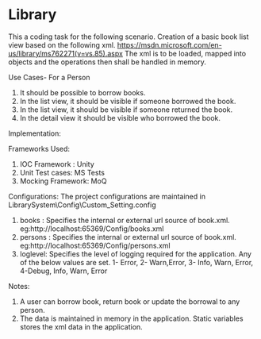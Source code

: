 # Library

This a coding task for the following scenario.
Creation of a basic book list view based on the following xml.
https://msdn.microsoft.com/en-us/library/ms762271(v=vs.85).aspx
The xml is to be loaded, mapped into objects and the operations then shall be handled in memory.

Use Cases- For  a Person
1. It should be possible to borrow books.
2. In the list view, it should be visible if someone borrowed the book.
4. In the list view, it should be visible if someone returned the book.
5. In the detail view it should be visible who borrowed the book.

Implementation:

Frameworks Used:
1. IOC Framework : Unity
2. Unit Test cases: MS Tests
3. Mocking Framework: MoQ

Configurations:
The project configurations are maintained in LibrarySystem\Config\Custom_Setting.config
1. books   : Specifies the internal or external url source of book.xml. eg:http://localhost:65369/Config/books.xml
2. persons : Specifies the internal or external url source of book.xml. eg:http://localhost:65369/Config/persons.xml
2. loglevel: Specifies the level of logging required for the application. Any of the below values are set.
    1- Error, 2- Warn,Error, 3- Info, Warn, Error, 4-Debug, Info, Warn, Error
    
Notes:
1. A user can borrow book, return book or update the borrowal to any person.
2. The data is maintained in memory in the application. Static variables stores the xml data in the application.
